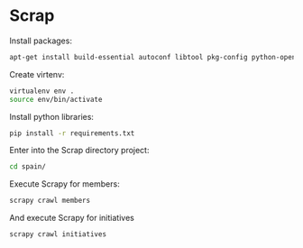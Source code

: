 # Scrap
Install packages:
```bash
apt-get install build-essential autoconf libtool pkg-config python-opengl python-imaging python-pyrex python-pyside.qtopengl idle-python2.7 qt4-dev-tools qt4-designer libqtgui4 libqtcore4 libqt4-xml libqt4-test libqt4-script libqt4-network libqt4-dbus python-qt4 python-qt4-gl libgle3 python-dev libxml2-dev libxslt1-dev zlib1g-dev libssl-dev
```

Create virtenv:

```bash
virtualenv env .
source env/bin/activate
```

Install python libraries:

```bash
pip install -r requirements.txt
```

Enter into the Scrap directory project:
```bash
cd spain/
```

Execute Scrapy for members:
```bash
scrapy crawl members
```

And execute Scrapy for initiatives
```bash
scrapy crawl initiatives
```
